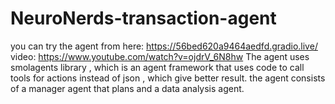 # NeuroNerds-transaction-agent
you can try the agent from here: https://56bed620a9464aedfd.gradio.live/
video: https://www.youtube.com/watch?v=ojdrV_6N8hw
The agent uses smolagents library , which is an agent framework that uses code to call tools for actions instead of json , which give better result.
the agent consists of a manager agent that plans and a data analysis agent.
